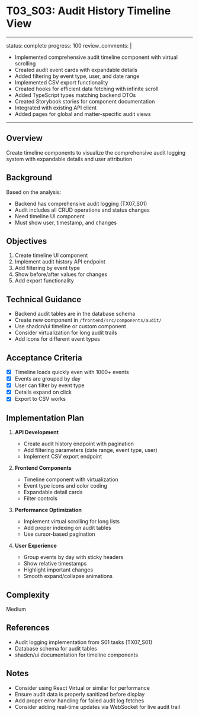 # T03_S03: Audit History Timeline View

---
status: complete
progress: 100
review_comments: |
  - Implemented comprehensive audit timeline component with virtual scrolling
  - Created audit event cards with expandable details
  - Added filtering by event type, user, and date range
  - Implemented CSV export functionality
  - Created hooks for efficient data fetching with infinite scroll
  - Added TypeScript types matching backend DTOs
  - Created Storybook stories for component documentation
  - Integrated with existing API client
  - Added pages for global and matter-specific audit views
---

## Overview
Create timeline components to visualize the comprehensive audit logging system with expandable details and user attribution

## Background
Based on the analysis:
- Backend has comprehensive audit logging (TX07_S01)
- Audit includes all CRUD operations and status changes
- Need timeline UI component
- Must show user, timestamp, and changes

## Objectives
1. Create timeline UI component
2. Implement audit history API endpoint
3. Add filtering by event type
4. Show before/after values for changes
5. Add export functionality

## Technical Guidance
- Backend audit tables are in the database schema
- Create new component in `/frontend/src/components/audit/`
- Use shadcn/ui timeline or custom component
- Consider virtualization for long audit trails
- Add icons for different event types

## Acceptance Criteria
- [x] Timeline loads quickly even with 1000+ events
- [x] Events are grouped by day
- [x] User can filter by event type
- [x] Details expand on click
- [x] Export to CSV works

## Implementation Plan
1. **API Development**
   - Create audit history endpoint with pagination
   - Add filtering parameters (date range, event type, user)
   - Implement CSV export endpoint

2. **Frontend Components**
   - Timeline component with virtualization
   - Event type icons and color coding
   - Expandable detail cards
   - Filter controls

3. **Performance Optimization**
   - Implement virtual scrolling for long lists
   - Add proper indexing on audit tables
   - Use cursor-based pagination

4. **User Experience**
   - Group events by day with sticky headers
   - Show relative timestamps
   - Highlight important changes
   - Smooth expand/collapse animations

## Complexity
Medium

## References
- Audit logging implementation from S01 tasks (TX07_S01)
- Database schema for audit tables
- shadcn/ui documentation for timeline components

## Notes
- Consider using React Virtual or similar for performance
- Ensure audit data is properly sanitized before display
- Add proper error handling for failed audit log fetches
- Consider adding real-time updates via WebSocket for live audit trail